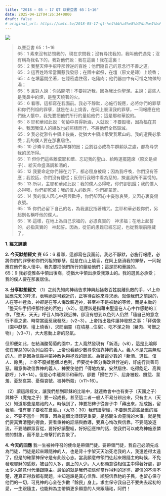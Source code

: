 ```yaml
---
title: "2018 – 05 – 17 QT 以賽亞書 65：1~16"
date: 2025-04-12T04:26:34+0800
draft: false
# original_url: https://cmtc.tw/2018-05-17-qt-%e4%bb%a5%e8%b3%bd%e4%ba%9e%e6%9b%b8-65%ef%bc%9a116
---
```


![](/images/qt.jpg)
> 以賽亞書 65：1\~16  
> 65：1 素來沒有訪問我的，現在求問我；沒有尋找我的，我叫他們遇見；沒有稱為我名下的，我對他們說：我在這裏！我在這裏！  
> 65：2 我整天伸手招呼那悖逆的百姓；他們隨自己的意念行不善之道。  
> 65：3 這百姓時常當面惹我發怒；在園中獻祭，在壇（原文是磚）上燒香；  
> 65：4 在墳墓間坐著，在隱密處住宿，吃豬肉；他們器皿中有可憎之物做的湯；  
> 65：5 且對人說：你站開吧！不要挨近我，因為我比你聖潔。主說：這些人是我鼻中的煙，是整天燒著的火。  
> 65：6 看哪，這都寫在我面前。我必不靜默，必施行報應，必將你們的罪孽和你們列祖的罪孽，就是在山上燒香，在岡上褻瀆我的罪孽，一同報應在他們後人懷中，我先要把他們所行的量給他們；這是耶和華說的。  
> 65：8 耶和華如此說：葡萄中尋得新酒，人就說：不要毀壞，因為福在其中。我因我僕人的緣故也必照樣而行，不將他們全然毀滅。  
> 65：9 我必從雅各中領出後裔，從猶大中領出承受我眾山的。我的選民必承受；我的僕人要在那裏居住。  
> 65：10 沙崙平原必成為羊群的圈；亞割谷必成為牛群躺臥之處，都為尋求我的民所得。  
> 65：11 但你們這些離棄耶和華、忘記我的聖山、給時運擺筵席（原文是桌子）、給天命盛滿調和酒的，  
> 65：12 我要命定你們歸在刀下，都必屈身被殺；因為我呼喚，你們沒有答應；我說話，你們沒有聽從；反倒行我眼中看為惡的，揀選我所不喜悅的。  
> 65：13 所以，主耶和華如此說：我的僕人必得吃，你們卻飢餓；我的僕人必得喝，你們卻乾渴；我的僕人必歡喜，你們卻蒙羞。  
> 65：14 我的僕人因心中高興歡呼，你們卻因心中憂愁哀哭，又因心裏憂傷哀號。  
> 65：15 你們必留下自己的名，為我選民指著賭咒。主耶和華必殺你們，另起別名稱呼他的僕人。  
> 65：16 這樣，在地上為自己求福的，必憑真實的　神求福；在地上起誓的，必指真實的　神起誓。因為，從前的患難已經忘記，也從我眼前隱藏了。

**1. 經文誦讀**

**2.  今天默想經文**
賽 65：6 看哪，這都寫在我面前。我必不靜默，必施行報應，必將你們的罪孽和你們列祖的罪孽，就是在山上燒香，在岡上褻瀆我的罪孽，一同報應在他們後人懷中，我先要把他們所行的量給他們；這是耶和華說的。  
65：9 我必從雅各中領出後裔，從猶大中領出承受我眾山的。我的選民必承受；我的僕人要在那裏居住。

**3. 分享默想經文**
（1）之前先知向神禱告求神興起拯救百姓脫離仇敵的手，v1上帝回應先知的呼求，表明祂是可親近的，正等待百姓來尋求祂，就像我們之前說的，人在等神拯救，神卻是在等人悔改親近神，甚至神不是被動的等候，而是主動的「整天伸手招呼那悖逆的百姓」（v2）。這應該是指藉由聖靈在人心中作感動的工作，「整天、天天」呼召人悔改親近神，卻沒有想到以色列人仍然「隨自己的意念行不善之道、時常當面惹我發怒」（v2\~3）。上帝指出幾件讓神發怒之事：「拜偶像（園中獻祭、壇上燒香）、求問幽靈（在墳墓…住宿）、吃不潔之物（豬肉、可憎之物）」（v3\~7），大大惹動上帝的怒氣。

但即便如此，在結滿酸葡萄的園中，主人竟然發現有「新酒」（v8），這是比喻即使在罪惡的以色列百姓中，上帝也看顧少數尋求信靠神的義人。義人不是完美無瑕的人，而是因為信靠神蒙神赦免與拯救的餘民。為著這少數的「新酒、選民、僕人、餘民」，上帝不廢掉整個以色列，但要從中區分悔改與悖逆的，好施行賞善罰惡。願意悔改信靠神的義人，神要使他們「得地為業，安然居住、吃得飽足、高興歡呼」（v9\~14）。但是心中離棄耶和華的，卻要「歸在刀下、屈身被殺、饑餓、蒙羞、憂愁哀哭、憂傷哀號、被神所殺」（v11\~16）。

（2）讀這段經文，讓我們想到耶穌的比喻中，就連教會中也有麥子（天國之子）與稗子（魔鬼之子）要一起成長。甚至這二者一般人不易分辨出來，只有主人（天父）知道那些是屬祂的人。時候到了，神要把稗子從麥子中「薅出來，捆成捆，留著燒，惟有麥子要收在倉裏。」（太13：30）我們讀聖經，不要輕忽這些嚴重的經文，不要不當作一回事，因為這個比賺錢更重要，是悠關生命靈魂的大事。就是我們要真實清楚的得救，要看重神的話語與教導，要真心悔改與信靠。不要隨波逐流，不要随群眾盲從，要好好讀聖經，好好回應神的話，使我們可以成為神施恩憐憫的對象，而不是上帝擊打的對象了。

**4. 今天的回應**
我一生被神呼召的使命是帶領門徒。要帶領門徒，我自己必須先成為門徒，門徒是起來跟隨神的人，也是背十字架天天治死老我的人，我還差得太遠了，但是的確蒙神保守是有此般心志。當我願意帶領門徒起來跟隨主的時候，不免發現耶穌的感歎，被召的人多，選上的人少。人人都願意從相信主中得著好處，卻太少人願意付代價跟隨主。最怕的就是我們把信仰當作得利的途徑，卻信的不清不楚，連真正得救都有問題。主知道誰是真心信靠、順服信靠祂的子民，也留心保守他們的一切，可見神的心全在少數「餘民」身上。求主保守我自己不要失去起初的愛，一生跟隨主，也能夠為主帶領更多願意的人來跟隨祂，阿們！

